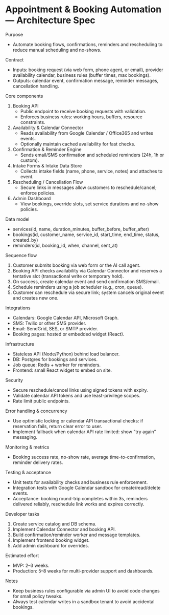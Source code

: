 # Appointment & Booking Automation — Architecture Spec

Purpose
- Automate booking flows, confirmations, reminders and rescheduling to reduce manual scheduling and no-shows.

Contract
- Inputs: booking request (via web form, phone agent, or email), provider availability calendar, business rules (buffer times, max bookings).
- Outputs: calendar event, confirmation message, reminder messages, cancellation handling.

Core components
1. Booking API
   - Public endpoint to receive booking requests with validation.
   - Enforces business rules: working hours, buffers, resource constraints.
2. Availability & Calendar Connector
   - Reads availability from Google Calendar / Office365 and writes events.
   - Optionally maintain cached availability for fast checks.
3. Confirmation & Reminder Engine
   - Sends email/SMS confirmation and scheduled reminders (24h, 1h or custom).
4. Intake Forms & Intake Data Store
   - Collects intake fields (name, phone, service, notes) and attaches to event.
5. Rescheduling / Cancellation Flow
   - Secure links in messages allow customers to reschedule/cancel; enforce policies.
6. Admin Dashboard
   - View bookings, override slots, set service durations and no-show policies.

Data model
- services(id, name, duration_minutes, buffer_before, buffer_after)
- bookings(id, customer_name, service_id, start_time, end_time, status, created_by)
- reminders(id, booking_id, when, channel, sent_at)

Sequence flow
1. Customer submits booking via web form or the AI call agent.
2. Booking API checks availability via Calendar Connector and reserves a tentative slot (transactional write or temporary hold).
3. On success, create calendar event and send confirmation SMS/email.
4. Schedule reminders using a job scheduler (e.g., cron, queue).
5. Customer can reschedule via secure link; system cancels original event and creates new one.

Integrations
- Calendars: Google Calendar API, Microsoft Graph.
- SMS: Twilio or other SMS provider.
- Email: SendGrid, SES, or SMTP provider.
- Booking pages: hosted or embedded widget (React).

Infrastructure
- Stateless API (Node/Python) behind load balancer.
- DB: Postgres for bookings and services.
- Job queue: Redis + worker for reminders.
- Frontend: small React widget to embed on site.

Security
- Secure reschedule/cancel links using signed tokens with expiry.
- Validate calendar API tokens and use least-privilege scopes.
- Rate limit public endpoints.

Error handling & concurrency
- Use optimistic locking or calendar API transactional checks: if reservation fails, return clear error to user.
- Implement fallback when calendar API rate limited: show "try again" messaging.

Monitoring & metrics
- Booking success rate, no-show rate, average time-to-confirmation, reminder delivery rates.

Testing & acceptance
- Unit tests for availability checks and business rule enforcement.
- Integration tests with Google Calendar sandbox for create/read/delete events.
- Acceptance: booking round-trip completes within 3s, reminders delivered reliably, reschedule link works and expires correctly.

Developer tasks
1. Create service catalog and DB schema.
2. Implement Calendar Connector and booking API.
3. Build confirmation/reminder worker and message templates.
4. Implement frontend booking widget.
5. Add admin dashboard for overrides.

Estimated effort
- MVP: 2–3 weeks.
- Production: 5–8 weeks for multi-provider support and dashboards.

Notes
- Keep business rules configurable via admin UI to avoid code changes for small policy tweaks.
- Always test calendar writes in a sandbox tenant to avoid accidental bookings.
